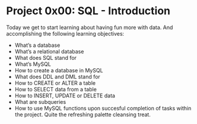 # Project 0x00: SQL - Introduction
Today we get to start learning about having fun more with data. And accomplishing the following learning objectives:
- What’s a database
- What’s a relational database
- What does SQL stand for
- What’s MySQL
- How to create a database in MySQL
- What does DDL and DML stand for
- How to CREATE or ALTER a table
- How to SELECT data from a table
- How to INSERT, UPDATE or DELETE data
- What are subqueries
- How to use MySQL functions
upon succesful completion of tasks within the project. Quite the refreshing palette cleansing treat. 